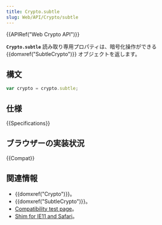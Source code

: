 ```yaml
---
title: Crypto.subtle
slug: Web/API/Crypto/subtle
---
```


{{APIRef("Web Crypto API")}}

**`Crypto.subtle`** 読み取り専用プロパティは、暗号化操作ができる {{domxref("SubtleCrypto")}} オブジェクトを返します。

## 構文

```js
var crypto = crypto.subtle;
```

## 仕様

{{Specifications}}

## ブラウザーの実装状況

{{Compat}}

## 関連情報

- {{domxref("Crypto")}}。
- {{domxref("SubtleCrypto")}}。
- [Compatibility test page](https://vibornoff.github.io/webcrypto-examples/index.html)。
- [Shim for IE11 and Safari](https://github.com/vibornoff/webcrypto-shim)。

